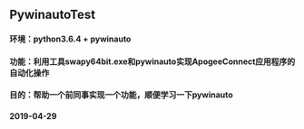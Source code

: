 ## PywinautoTest

#### 环境：python3.6.4 + pywinauto

#### 功能：利用工具swapy64bit.exe和pywinauto实现ApogeeConnect应用程序的自动化操作

#### 目的：帮助一个前同事实现一个功能，顺便学习一下pywinauto

#### 2019-04-29